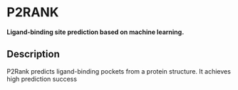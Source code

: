 # P2RANK

**Ligand-binding site prediction based on machine learning.**

## Description

P2Rank  predicts ligand-binding pockets from a protein structure. It achieves high prediction success